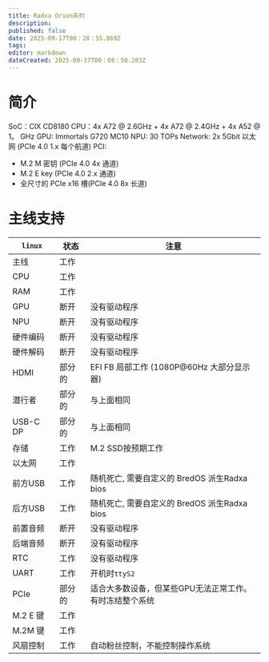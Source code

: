 ```yaml
---
title: Radxa Orion系列
description:
published: false
date: 2025-09-17T00：28：55.869Z
tags:
editor: markdown
dateCreated: 2025-09-17T00：08：50.283Z
---
```


# 简介

SoC：CIX CD8180
CPU：4x A72 @ 2.6GHz + 4x A72 @ 2.4GHz + 4x A52 @ 1。 GHz
GPU: Immortals G720 MC10
NPU: 30 TOPs
Network: 2x 5Gbit 以太网 (PCIe 4.0 1.x 每个航道)
PCI:

- M.2 M 密钥 (PCIe 4.0 4x 通道)
- M.2 E key (PCIe 4.0 2.x 通道)
- 全尺寸的 PCIe x16 槽(PCIe 4.0 8x 长道)

# 主线支持

| `linux`                 | 状态  | 注意                                                              |
| ----------------------- | --- | --------------------------------------------------------------- |
| 主线                      | 工作  |                                                                 |
| CPU                     | 工作  |                                                                 |
| RAM                     | 工作  |                                                                 |
| GPU                     | 断开  | 没有驱动程序                                                          |
| NPU                     | 断开  | 没有驱动程序                                                          |
| 硬件编码                    | 断开  | 没有驱动程序                                                          |
| 硬件解码                    | 断开  | 没有驱动程序                                                          |
| HDMI                    | 部分的 | EFI FB 局部工作 (1080P@60Hz 大部分显示器) |
| 潜行者                     | 部分的 | 与上面相同                                                           |
| USB-C DP                | 部分的 | 与上面相同                                                           |
| 存储                      | 工作  | M.2 SSD按预期工作                                    |
| 以太网                     | 工作  |                                                                 |
| 前方USB                   | 工作  | 随机死亡, 需要自定义的 BredOS 派生Radxa bios                                |
| 后方USB                   | 工作  | 随机死亡, 需要自定义的 BredOS 派生Radxa bios                                |
| 前置音频                    | 断开  | 没有驱动程序                                                          |
| 后端音频                    | 断开  | 没有驱动程序                                                          |
| RTC                     | 工作  | 没有驱动程序                                                          |
| UART                    | 工作  | 开机时`ttyS2`                                                      |
| PCIe                    | 部分的 | 适合大多数设备，但某些GPU无法正常工作。 <br> 有时冻结整个系统                             |
| M.2 E 键 | 工作  |                                                                 |
| M.2M 键  | 工作  |                                                                 |
| 风扇控制                    | 工作  | 自动粉丝控制，不能控制操作系统                                                 |